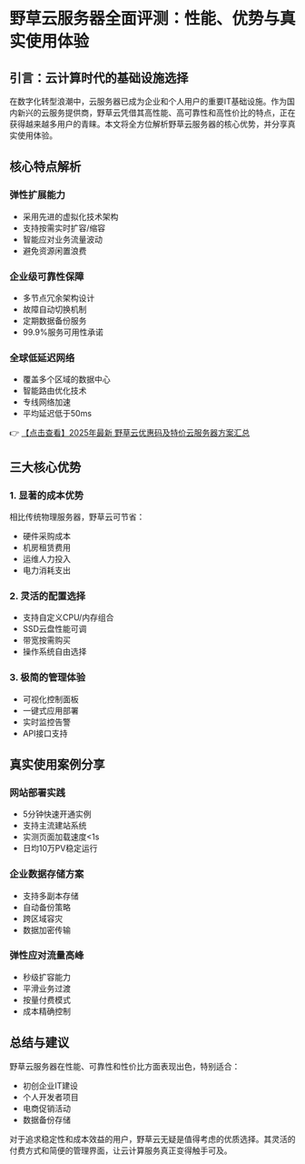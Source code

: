 # 野草云服务器全面评测：性能、优势与真实使用体验

## 引言：云计算时代的基础设施选择
在数字化转型浪潮中，云服务器已成为企业和个人用户的重要IT基础设施。作为国内新兴的云服务提供商，野草云凭借其高性能、高可靠性和高性价比的特点，正在获得越来越多用户的青睐。本文将全方位解析野草云服务器的核心优势，并分享真实使用体验。

## 核心特点解析
### 弹性扩展能力
- 采用先进的虚拟化技术架构
- 支持按需实时扩容/缩容
- 智能应对业务流量波动
- 避免资源闲置浪费

### 企业级可靠性保障
- 多节点冗余架构设计
- 故障自动切换机制
- 定期数据备份服务
- 99.9%服务可用性承诺

### 全球低延迟网络
- 覆盖多个区域的数据中心
- 智能路由优化技术
- 专线网络加速
- 平均延迟低于50ms

👉 [【点击查看】2025年最新 野草云优惠码及特价云服务器方案汇总](https://bit.ly/yecaoyun)

## 三大核心优势
### 1. 显著的成本优势
相比传统物理服务器，野草云可节省：
- 硬件采购成本
- 机房租赁费用
- 运维人力投入
- 电力消耗支出

### 2. 灵活的配置选择
- 支持自定义CPU/内存组合
- SSD云盘性能可调
- 带宽按需购买
- 操作系统自由选择

### 3. 极简的管理体验
- 可视化控制面板
- 一键式应用部署
- 实时监控告警
- API接口支持

## 真实使用案例分享
### 网站部署实践
- 5分钟快速开通实例
- 支持主流建站系统
- 实测页面加载速度<1s
- 日均10万PV稳定运行

### 企业数据存储方案
- 支持多副本存储
- 自动备份策略
- 跨区域容灾
- 数据加密传输

### 弹性应对流量高峰
- 秒级扩容能力
- 平滑业务过渡
- 按量付费模式
- 成本精确控制

## 总结与建议
野草云服务器在性能、可靠性和性价比方面表现出色，特别适合：
- 初创企业IT建设
- 个人开发者项目
- 电商促销活动
- 数据备份存储

对于追求稳定性和成本效益的用户，野草云无疑是值得考虑的优质选择。其灵活的付费方式和简便的管理界面，让云计算服务真正变得触手可及。